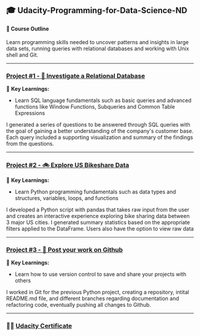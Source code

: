 ## 🎓 Udacity-Programming-for-Data-Science-ND
#### 📄 Course Outline
Learn programming skills needed to uncover patterns and insights in large data sets, running queries with relational databases and working with Unix shell and Git.

---
### [Project #1 - 🍿 Investigate a Relational Database](link)
🔑 **Key Learnings:**
* Learn SQL language fundamentals such as basic queries and advanced functions like Window Functions, Subqueries and Common Table Expressions

I generated a series of questions to be answered through SQL queries with the goal of gaining a better understanding of the company's customer base. Each query included a supporting visualization and summary of the findings from the questions.

---
### [Project #2 - 🚲 Explore US Bikeshare Data](link)
🔑 **Key Learnings:**
* Learn Python programming fundamentals such as data types and structures, variables, loops, and functions

I developed a Python script with pandas that takes raw input from the user and creates an interactive experience exploring bike sharing data between 3 major US cities. I generated summary statistics based on the appropriate filters applied to the DataFrame. Users also have the option to view raw data

---
### [Project #3 - 🚀 Post your work on Github](https://github.com/tuckercp/Exploring-US-Bike-Share-Data/tree/refactoring)
🔑 **Key Learnings:**
* Learn how to use version control to save and share your projects with others

I worked in Git for the previous Python project, creating a repository, intital README.md file, and different branches regarding documentation and refactoring code, eventually pushing all changes to Github. 

---
### 🧑‍🎓 [Udacity Certificate](link)
